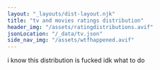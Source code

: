 ```yaml
---
layout: "_layouts/dist-layout.njk"
title: "tv and movies ratings distribution"
header_img: "/assets/ratingdistributions.avif"
jsonLocation: "/_data/tv.json"
side_nav_img: "/assets/wtfhappened.avif"
---
```


i know this distribution is fucked idk what to do